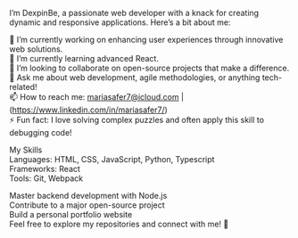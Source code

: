 I’m DexpinBe, a passionate web developer with a knack for creating dynamic and responsive applications. Here’s a bit about me:

🔭 I’m currently working on enhancing user experiences through innovative web solutions.  
🌱 I’m currently learning advanced React.  
👯 I’m looking to collaborate on open-source projects that make a difference.  
💬 Ask me about web development, agile methodologies, or anything tech-related!  
📫 How to reach me: mariasafer7@icloud.com |(https://www.linkedin.com/in/mariasafer7/)  
⚡ Fun fact: I love solving complex puzzles and often apply this skill to debugging code!

My Skills  
Languages: HTML, CSS, JavaScript, Python, Typescript  
Frameworks: React  
Tools: Git, Webpack  

 Master backend development with Node.js  
 Contribute to a major open-source project  
 Build a personal portfolio website  
Feel free to explore my repositories and connect with me! 🚀  
